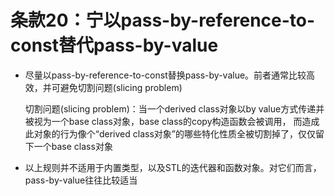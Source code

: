 # 条款20：宁以pass-by-reference-to-const替代pass-by-value

- 尽量以pass-by-reference-to-const替换pass-by-value。前者通常比较高效，并可避免切割问题(slicing problem)
  
  切割问题(slicing problem)：当一个derived class对象以by value方式传递并被视为一个base class对象，base class的copy构造函数会被调用，
  而造成此对象的行为像个“derived class对象”的哪些特化性质全被切割掉了，仅仅留下一个base class对象

- 以上规则并不适用于内置类型，以及STL的迭代器和函数对象。对它们而言，pass-by-value往往比较适当
